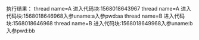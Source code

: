 执行结果：
thread name=A 进入代码块:1568018643967
thread name=A 进入代码块:1568018646968入参uname:a入参pwd:aa
thread name=B 进入代码块:1568018646968
thread name=B 进入代码块:1568018649968入参uname:b入参pwd:bb
